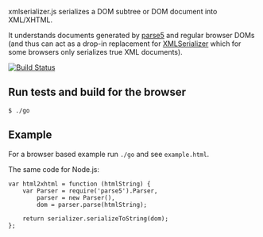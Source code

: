 xmlserializer.js serializes a DOM subtree or DOM document into XML/XHTML.

It understands documents generated by [parse5](https://github.com/inikulin/parse5) and regular browser DOMs (and thus can act as a drop-in replacement for [XMLSerializer](https://developer.mozilla.org/en/docs/XMLSerializer) which for some browsers only serializes true XML documents).

[![Build Status](https://secure.travis-ci.org/cburgmer/xmlserializer.js.png?branch=master)](http://travis-ci.org/cburgmer/xmlserializer.js)

Run tests and build for the browser
-----------------------------------

    $ ./go

Example
-------

For a browser based example run `./go` and see `example.html`.

The same code for Node.js:

    var html2xhtml = function (htmlString) {
        var Parser = require('parse5').Parser,
            parser = new Parser(),
            dom = parser.parse(htmlString);

        return serializer.serializeToString(dom);
    };
